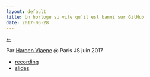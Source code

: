 ```yaml
---
layout: default
title: Un horloge si vite qu'il est banni sur GitHub
date: 2017-06-28
---
```


[←](../..)

Par [Haroen Viaene](https://haroen.me) @ Paris JS juin 2017

* [recording](https://www.youtube.com/watch?v=SZZ4nMHyj_M)
* [slides](./bullgit-fast-clock.pdf)
